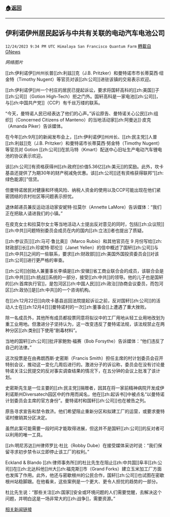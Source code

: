 ###  [:house:返回](README.md)
---


## 伊利诺伊州居民起诉与中共有关联的电动汽车电池公司
`12/24/2023 9:34 PM UTC Himalaya San Francisco Quantum Farm` [轉載自GNews](https://gnews.org/articles/2147633)

*网络图片*

[[zh:伊利诺伊]]州州长普[[zh:利兹]]克（J.B. Pritzker）和曼特诺市市长蒂莫西·纽金特（Timothy Nugent）等官员对该[[zh:公司]]进驻该镇的交易表示欢迎。

[[zh:伊利诺伊]]州一个村庄的居民已提起诉讼，要求将国轩高科的[[zh:美国]]子[[zh:公司]]（Gotion High-Tech）拒之门外。国轩高科是一家电池[[zh:公司]]，与[[zh:中国共产党]]（CCP）有千丝万缕的联系。

“今天，曼特诺人民已经表达了他们的心声。”诉讼原告、曼特诺关心公民[[zh:组织]]（Concerned Citizens of Manteno）的当地活动家[[zh:阿曼达]]·皮克（Amanda Piker）告诉媒体。

在今年[[zh:9月]]的新闻发布会上，[[zh:伊利诺伊]]州州长、[[zh:民主党]]人普[[zh:利兹]]克（J.B. Pritzker）和曼特诺市长蒂莫西·努金特（Timothy Nugent）等官员对 Gotion [[zh:公司]]在凯马特（Kmart）配送中心旧址生产电动汽车锂电池的协议表示欢迎。

该[[zh:公司]]有资格获得州[[zh:政府]]价值5.36亿[[zh:美元]]的奖励。此外，坎卡基县还提供了为期30年的财产税减免优惠。该[[zh:公司]]还有资格获得联邦“[[zh:绿色能源]]”信贷。

但曼特诺居民对健康和环境风险、纳税人资金的使用以及CCP可能出现在他们紧密团结的农村社区等问题表示担忧。

退休邮递员兼反运动活动家安妮特·拉莫尔（Annette LaMore）告诉媒体：“我们正在把敌人请进我们的小镇。”

在皮克女士和拉莫尔女士等当地活动人士提出反对意见的同时，包括[[zh:众议院]][[zh:中共]]问题特别委员会成员在内的国内[[zh:立法]]者也提出了质疑。

[[zh:参议员]][[zh:马可·鲁比奥]]（Marco Rubio）和其他官员在 9 月份写给[[zh:财政部]]长[[zh:珍妮特·耶伦]]（Janet Yellen）的信中概述了国轩[[zh:公司]]与[[zh:中共]]之间的一些联系，要求[[zh:财政部]][[zh:美国外国投资委员会]]对该[[zh:公司]]进行更严格的审查。

[[zh:公司]]创始人兼董事长李缜是[[zh:安徽]]省工商业联合会的成员，该联合会是[[zh:中共]][[zh:统战]]系统的一部分，接受[[zh:中共]]的领导。他的儿子也是国轩的[[zh:首席执行官]]，是包河区[[zh:中国人民]][[zh:政治]]协商会议委员，而包河区[[zh:政协]]是[[zh:中共]]的一个咨询机构。

在[[zh:12月22日]]向坎卡基县巡回法院提起诉讼之前，反对国轩[[zh:公司]]的活动人士在[[zh:12月4日]]曼特诺村的一次[[zh:董事会]]上遭遇了重大挫败。

除一名成员外，其他所有成员都投票同意将拟议中的工厂用地从轻工业用地改划为重工业用地。但激进分子坚持认为，这一改变违反了曼特诺法规，该法规禁止在两种分区[[zh:类别]]下使用“剧毒材料”。

当地的国轩[[zh:公司]]批评家鲍勃·福赛（Bob Forsythe）告诉媒体：“他们违反了自己的法律。”

这次投票是在由弗朗西斯·史密斯（Francis Smith）担任主席的村计划委员会召开特别会议，推动这一变化几周后进行的。激进分子的诉讼称，委员会在没有讨论曼特诺关注公民提交的反对事实调查结果的情况下，在五分钟的会议上批准了该计划。

史密斯先生是一位主要的[[zh:民主党]]捐赠者，因其在将一家前精神病院开发成伊利诺斯州Diversatech园区中的作用而闻名，他在[[zh:起诉书]]中被点名“以曼特诺计划委员会主席的官方身份”。曼特诺村和国轩[[zh:公司]]也在被告之列。

原告寻求宣告和禁令救济。他们希望阻止重新分区和拟建工厂的运营，或要求曼特诺村撤销其分区决定。

虽然此案可能需要一段时间才能取得进展，但这并不是国轩[[zh:公司]]的反对者可以利用的唯一工具。

[[zh:明尼苏达]]州律师罗比·杜比（Robby Dube）在接受媒体采访时说：“我们保留寻求初步禁令以立即停止该工厂的权利。”

Eckland & Blando [[zh:律师事务所]]的杜比先生在阻止[[zh:中共国]]阜丰[[zh:公司]]在[[zh:北达科他]]州大[[zh:福克斯]]市（Grand Forks）建立玉米加工厂方面也发挥了作用。此外，他还与密歇根州的公民合作，国轩[[zh:公司]]也试图在密歇根州站稳脚跟。在他看来，这些案例是一个更大、更令人担忧的趋势的一部分。

杜比先生说：“那些关注[[zh:国家]]安全或环境问题的人们需要觉醒，去解决这个问题，并明白这是一场非常大的[[zh:战争]]，需要资源。”



[相关新闻链接](https://techhreader.com/illinois-residents-sue-to-keep-out-ev-battery-company-with-ccp-ties/)
